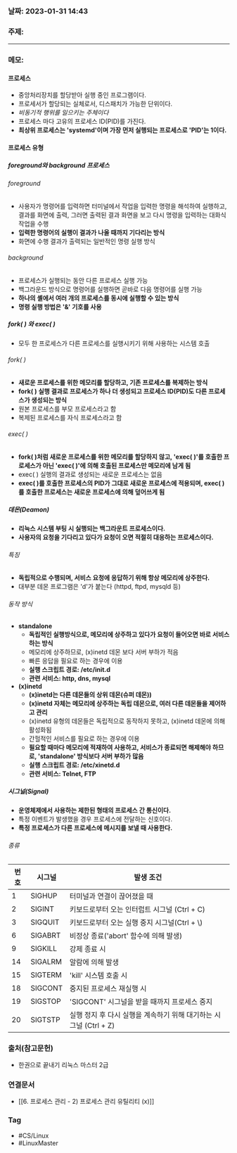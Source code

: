 ### 날짜: 2023-01-31 14:43

### 주제: 
---
### 메모: 
#### 프로세스 
- 중앙처리장치를 할당받아 실행 중인 프로그램이다.
- 프로세서가 할당되는 실체로서, 디스패치가 가능한 단위이다. 
- *비동기적 행위를 일으키는 주체이다*
- 프로세스 마다 고유의 프로세스 ID(PID)를 가진다.
- **최상위 프로세스는 'systemd'이며 가장 먼저 실행되는 프로세스로 'PID'는 1이다.**
#### 프로세스 유형 
##### foreground와 background 프로세스 
###### foreground
- 사용자가 명령어를 입력하면 터미널에서 작업을 입력한 명령을 해석하여 실행하고, 결과를 화면에 출력, 그러면 출력된 결과 화면을 보고 다시 명령을 입력하는 대화식 작업을 수행
- **입력한 명령어의 실행이 결과가 나올 때까지 기다리는 방식** 
- 화면에 수행 결과가 출력되는 일반적인 명령 실행 방식 
###### background
- 프로세스가 실행되는 동안 다른 프로세스 실행 가능 
- 백그라운드 방식으로 명령어를 실행하면 곧바로 다음 명령어를 실행 가능
- **하나의 셸에서 여러 개의 프로세스를 동시에 실행할 수 있는 방식**
- **명령 실행 방법은 '&' 기호를 사용** 
##### fork( ) 와 exec( )
- 모두 한 프로세스가 다른 프로세스를 실행시키기 위해 사용하는 시스템 호출
###### fork( )
- **새로운 프로세스를 위한 메모리를 할당하고, 기존 프로세스를 복제하는 방식** 
- **fork( ) 실행 결과로 프로세스가 하나 더 생성되고 프로세스 ID(PID)도 다른 프로세스가 생성되는 방식**
- 원본 프로세스를 부모 프로세스라고 함
- 복제된 프로세스를 자식 프로세스라고 함
###### exec( )
- **fork( )처럼 새로운 프로세스를 위한 메모리를 할당하지 않고, 'exec( )'를 호출한 프로세스가 아닌 'exec( )'에 의해 호출된 프로세스만 메모리에 남게 됨**
- exec( ) 실행의 결과로 생성되는 새로운 프로세스는 없음
- **exec( )를 호출한 프로세스의 PID가 그대로 새로운 프로세스에 적용되며, exec( )를 호출한 프로세스는 새로운 프로세스에 의해 덮어쓰게 됨** 
##### 데몬(Deamon)
- **리눅스 시스템 부팅 시 실행되는 백그라운트 프로세스이다.**
- **사용자의 요청을 기다리고 있다가 요청이 오면 적절히 대응하는 프로세스이다.**
###### 특징
- **독립적으로 수행되며, 서비스 요청에 응답하기 위해 항상 메모리에 상주한다.**
- 대부분 데몬 프로그램은 'd'가 붙는다 (httpd, ftpd, mysqld 등)
###### 동작 방식
- **standalone**
	- **독립적인 실행방식으로, 메모리에 상주하고 있다가 요청이 들어오면 바로 서비스하는 방식**
	- 메모리에 상주하므로, (x)inetd 데몬 보다 서버 부하가 적음
	- 빠른 응답을 필요로 하는 경우에 이용
	- **실행 스크립트 경로: /etc/init.d**
	- **관련 서비스: http, dns, mysql**
- **(x)inetd**
	- **(x)inetd는 다른 데몬들의 상위 데몬(슈퍼 데몬))**
	- **(x)inetd 자체는 메모리에 상주하는 독립 데몬으로, 여러 다른 데몬들을 제어하고 관리**
	- (x)inetd 유형의 데몬들은 독립적으로 동작하지 못하고, (x)inetd 데몬에 의해 활성화됨
	- 간헐적인 서비스를 필요로 하는 경우에 이용
	- **필요할 때마다 메모리에 적재하여 사용하고, 서비스가 종료되면 해제해야 하므로, 'standalone' 방식보다 서버 부하가 많음**
	- **실행 스크립트 경로: /etc/xinetd.d**
	- **관련 서비스: Telnet, FTP**
##### 시그널(Signal)
- **운영체제에서 사용하는 제한된 형태의 프로세스 간 통신이다.** 
- 특정 이벤트가 발생했을 경우 프로세스에 전달하는 신호이다.
- **특정 프로세스가 다른 프로세스에 메시지를 보낼 때 사용한다.**
###### 종류
| 번호 | 시그널  | 발생 조건                                                         |
| ---- | ------- | ----------------------------------------------------------------- |
| 1    | SIGHUP  | 터미널과 연결이 끊어졌을 때                                       |
| 2    | SIGINT  | 키보드로부터 오는 인터럽트 시그널 (Ctrl + C)                      |
| 3    | SIGQUIT | 키보드로부터 오는 실행 중지 시그널(Ctrl + \\)                     |
| 6    | SIGABRT | 비정상 종료('abort' 함수에 의해 발생)                             |
| 9    | SIGKILL | 강제 종료 시                                                      |
| 14   | SIGALRM | 알람에 의해 발생                                                  |
| 15   | SIGTERM | 'kill' 시스템 호출 시                                             |
| 18   | SIGCONT | 중지된 프로세스 재실행 시                                         |
| 19   | SIGSTOP | 'SIGCONT' 시그널을 받을 때까지 프로세스 중지                      |
| 20   | SIGTSTP | 실행 정지 후 다시 실행을 계속하기 위해 대기하는 시그널 (Ctrl + Z) |

### 출처(참고문헌) 
- 한권으로 끝내기 리눅스 마스터 2급

### 연결문서 
- [[6. 프로세스 관리 - 2) 프로세스 관리 유틸리티 (x)]]

### Tag
- #CS/Linux 
- #LinuxMaster 